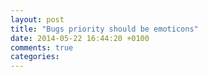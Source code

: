 ```yaml
---
layout: post
title: "Bugs priority should be emoticons"
date: 2014-05-22 16:44:20 +0100
comments: true
categories: 
---
```

